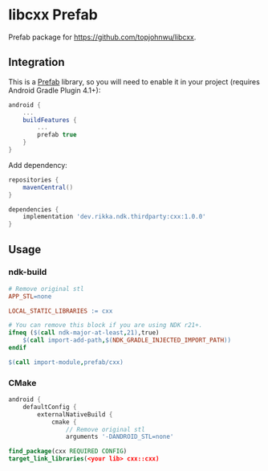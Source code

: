 # libcxx Prefab

Prefab package for <https://github.com/topjohnwu/libcxx>.

## Integration

This is a [Prefab](https://google.github.io/prefab/) library, so you will need to enable it in your project (requires Android Gradle Plugin 4.1+):

```gradle
android {
    ...
    buildFeatures {
        ...
        prefab true
    }
}
```

Add dependency:

```gradle
repositories {
    mavenCentral()
}

dependencies {
    implementation 'dev.rikka.ndk.thirdparty:cxx:1.0.0'
}
```

## Usage

### ndk-build

```makefile
# Remove original stl
APP_STL=none
```

```makefile
LOCAL_STATIC_LIBRARIES := cxx

# You can remove this block if you are using NDK r21+.
ifneq ($(call ndk-major-at-least,21),true)
    $(call import-add-path,$(NDK_GRADLE_INJECTED_IMPORT_PATH))
endif

$(call import-module,prefab/cxx)
```

### CMake

```gradle
android {
    defaultConfig {
        externalNativeBuild {
            cmake {
                // Remove original stl
                arguments '-DANDROID_STL=none'

```

```cmake
find_package(cxx REQUIRED CONFIG)
target_link_libraries(<your lib> cxx::cxx)
```